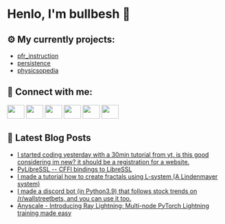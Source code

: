 # Henlo, I'm bullbesh 👋

## ⚙️ My currently projects:
- [pfr_instruction](https://github.com/bullbesh/pfr_instruction)
- [persistence](https://github.com/bullbesh/persistence)
- [physicsopedia](https://github.com/bullbesh/physicsopedia)

## 🔎 Connect with me:
[<img height="32" width="40" src="https://cdn.jsdelivr.net/npm/simple-icons@v5/icons/telegram.svg" />](https://t.me/bullbesh)
[<img height="32" width="40" src="https://cdn.jsdelivr.net/npm/simple-icons@v5/icons/vk.svg" />](https://vk.com/bullbesh)
[<img height="32" width="40" src="https://cdn.jsdelivr.net/npm/simple-icons@v5/icons/twitter.svg" />](https://twitter.com/bullbesh1)
[<img height="32" width="40" src="https://cdn.jsdelivr.net/npm/simple-icons@v5/icons/instagram.svg" />](https://www.instagram.com/bullbesh)
[<img height="32" width="40" src="https://cdn.jsdelivr.net/npm/simple-icons@v5/icons/reddit.svg" />](https://www.reddit.com/user/bullbesh)
[<img height="32" width="40" src="https://cdn.jsdelivr.net/npm/simple-icons@v5/icons/youtube.svg" />](https://www.youtube.com/channel/UCtfjRs6uzgq5mfm8S06WTcg)

## 📕 Latest Blog Posts
<!-- BLOG-POST-LIST:START -->
- [I started coding yesterday with a 30min tutorial from yt, is this good considering im new? it should be a registration for a website.](https://www.reddit.com/r/Python/comments/p8qsto/i_started_coding_yesterday_with_a_30min_tutorial/)
- [PyLibreSSL -- CFFI bindings to LibreSSL](https://www.reddit.com/r/Python/comments/p8qrp6/pylibressl_cffi_bindings_to_libressl/)
- [I made a tutorial how to create fractals using L-system (A Lindenmayer system)](https://www.reddit.com/r/Python/comments/p8pspp/i_made_a_tutorial_how_to_create_fractals_using/)
- [I made a discord bot (in Python3.9) that follows stock trends on /r/wallstreetbets, and you can use it too.](https://www.reddit.com/r/Python/comments/p8os0b/i_made_a_discord_bot_in_python39_that_follows/)
- [Anyscale - Introducing Ray Lightning: Multi-node PyTorch Lightning training made easy](https://www.reddit.com/r/Python/comments/p8opno/anyscale_introducing_ray_lightning_multinode/)
<!-- BLOG-POST-LIST:END -->

